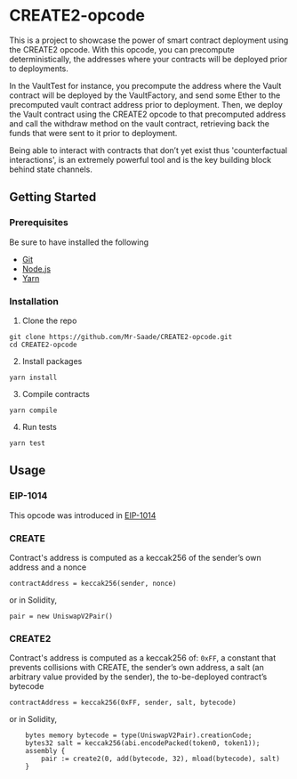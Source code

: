 # CREATE2-opcode

This is a project to showcase the power of smart contract deployment using the CREATE2 opcode. With this opcode, you can precompute deterministically, the addresses where your contracts will be deployed prior to deployments.

In the VaultTest for instance, you precompute the address where the Vault contract will be deployed by the VaultFactory, and send some Ether to the precomputed vault contract address prior to deployment. Then, we deploy the Vault contract using the CREATE2 opcode to that precomputed address and call the withdraw method on the vault contract, retrieving back the funds that were sent to it prior to deployment.

Being able to interact with contracts that don’t yet exist thus 'counterfactual interactions', is an extremely powerful tool and is the key building block behind state channels.

## Getting Started

### Prerequisites

Be sure to have installed the following

- [Git](https://git-scm.com/book/en/v2/Getting-Started-Installing-Git)
- [Node.js](https://nodejs.org/en/download/)
- [Yarn](https://yarnpkg.com/getting-started/install)

### Installation

1. Clone the repo

```
git clone https://github.com/Mr-Saade/CREATE2-opcode.git
cd CREATE2-opcode
```

2. Install packages

```
yarn install
```

3. Compile contracts

```
yarn compile
```

4. Run tests

```
yarn test
```

## Usage

### EIP-1014

This opcode was introduced in [EIP-1014](https://github.com/ethereum/EIPs/blob/master/EIPS/eip-1014.md)

### CREATE

Contract's address is computed as a keccak256 of the sender’s own address and a nonce

`contractAddress = keccak256(sender, nonce)`

or in Solidity,

```solidity
pair = new UniswapV2Pair()
```

### CREATE2

Contract's address is computed as a keccak256 of: `0xFF`, a constant that prevents collisions with CREATE, the sender’s own address, a salt (an arbitrary value provided by the sender), the to-be-deployed contract’s bytecode

`contractAddress = keccak256(0xFF, sender, salt, bytecode)`

or in Solidity,

```solidity
    bytes memory bytecode = type(UniswapV2Pair).creationCode;
    bytes32 salt = keccak256(abi.encodePacked(token0, token1));
    assembly {
        pair := create2(0, add(bytecode, 32), mload(bytecode), salt)
    }
```
